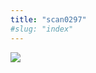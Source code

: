 ```yaml
---
title: "scan0297"
#slug: "index"
---
```


[![](/wp-content/2015/05/scan0297-300x214.jpg)](/wp-content/2015/05/scan0297.jpg)